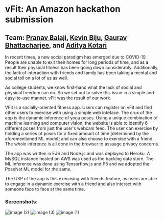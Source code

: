 # vFit: An Amazon hackathon submission

## Team: [Pranav Balaji](https://github.com/greenfish8090), [Kevin Biju](https://github.com/heavycrystal), [Gaurav Bhattacharjee](https://github.com/guilefoylegaurav), and [Aditya Kotari](https://github.com/AdityaKotari)

In recent times, a new social paradigm has emerged due to COVID-19. People are unable to exit their homes for long periods of time, and as a result their physical fitness has been going down considerably. 
Additionally, the lack of interaction with friends and family has been taking a mental and social toll on a lot of us as well.

As college students, we know first-hand what the lack of social and physical freedom can do. So we set out to solve this issue in a simple and easy-to-use manner. vFit was the result of our work.

VFit is a socially-oriented fitness app. Users can register on vFit and find other users to exercise with using a simple web inteface. The crux of the app is the dynamic inference of yoga poses. Using a unique combination of machine learning and computer vision, the website is able to identify 6 different poses from just the user's webcam feed. The user can exercise by holding a series of poses for a fixed amount of time [determined by the aforementioned ML model] and can also choose to exercise with a friend. The whole inference is all done in the browser to assuage privacy concerns.

The app was written in EJS and Node.js and was deployed to Heroku. A MySQL instance hosted on AWS was used as the backing data store. The ML inference was done using Tensorflow.js and P5 and we adopted the PoseNet ML model for the same.

The USP of the app is this exercising with friends feature, as users are able to engage in a dynamic exercise with a friend and also interact with someone face to face at the same time.

### Screenshots:

![image (2)](https://user-images.githubusercontent.com/39759092/120115568-e91fc180-c1a1-11eb-9e7b-eba0cf9be264.png)
![image (3)](https://user-images.githubusercontent.com/39759092/120115569-eb821b80-c1a1-11eb-975b-90a7be53c2e9.png)
![image (1)](https://user-images.githubusercontent.com/39759092/120115574-ed4bdf00-c1a1-11eb-85f8-38b6582690d5.png)

